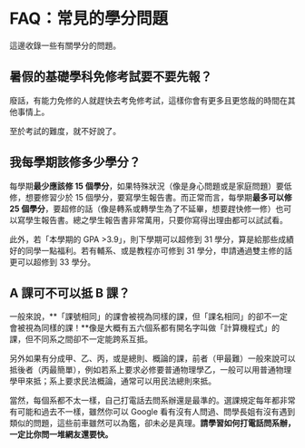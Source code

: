 # FAQ：常見的學分問題

這邊收錄一些有關學分的問題。

## 暑假的基礎學科免修考試要不要先報？

廢話，有能力免修的人就趕快去考免修考試，這樣你會有更多且更悠哉的時間在其他事情上。

至於考試的難度，就不好說了。

## 我每學期該修多少學分？

每學期**最少應該修 15 個學分**，如果特殊狀況（像是身心問題或是家庭問題）要低修，想要修習少於 15 個學分，要寫學生報告書。而正常而言，每學期**最多可以修 25 個學分**，要超修的話（像是轉系或轉學生為了不延畢，想要趕快修一修）也可以寫學生報告書。總之學生報告書非常萬用，只要你寫得出理由都可以試試看。

此外，若「本學期的 GPA >3.9」，則下學期可以超修到 31 學分，算是給那些成績好的同學一點福利。若有輔系、或是教程亦可修到 31 學分，申請通過雙主修的話更可以超修到 33 學分。

## A 課可不可以抵 B 課？

一般來說，**「課號相同」的課會被視為同樣的課，但「課名相同」的卻不一定會被視為同樣的課！**像是大概有五六個系都有開名字叫做「計算機程式」的課，但不同系之間卻不一定能跨系互抵。

另外如果有分成甲、乙、丙，或是總則、概論的課，前者（甲最難）一般來說可以抵後者（丙最簡單），例如若系上要求必修要普通物理學乙，一般可以用普通物理學甲來抵；系上要求民法概論，通常可以用民法總則來抵。

當然，每個系都不太一樣，自己打電話去問系辦還是最準的。選課規定每年都非常有可能和過去不一樣，雖然你可以 Google 看有沒有人問過、問學長姐有沒有遇到類似的問題，這些前車雖然可以為鑑，卻未必是真理。**請學習如何打電話問系辦，一定比你問一堆網友還要快。**

